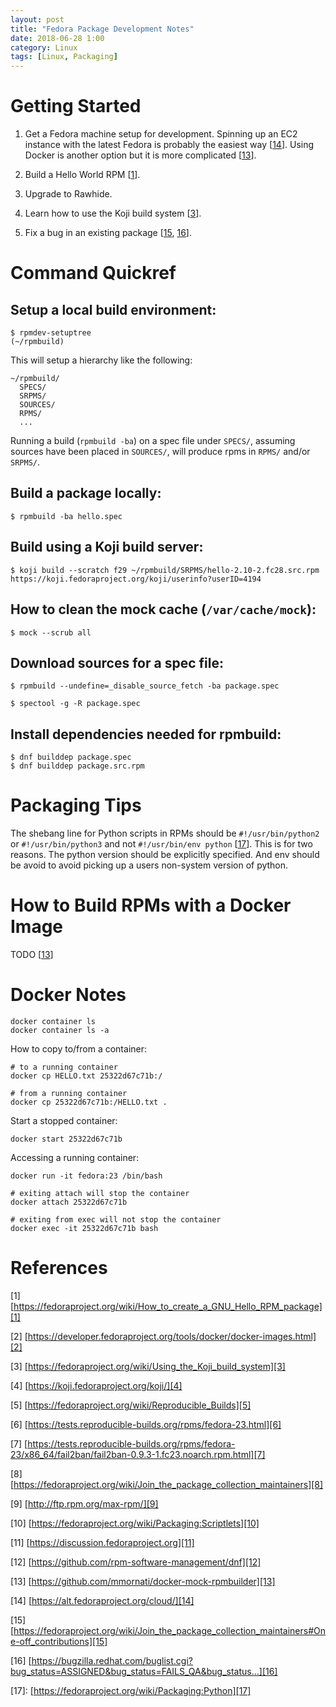 ```yaml
---
layout: post
title: "Fedora Package Development Notes"
date: 2018-06-28 1:00
category: Linux
tags: [Linux, Packaging]
---
```


[1]: https://fedoraproject.org/wiki/How_to_create_a_GNU_Hello_RPM_package
[2]: https://developer.fedoraproject.org/tools/docker/docker-images.html
[3]: https://fedoraproject.org/wiki/Using_the_Koji_build_system
[4]: https://koji.fedoraproject.org/koji/
[5]: https://fedoraproject.org/wiki/Reproducible_Builds
[6]: https://tests.reproducible-builds.org/rpms/fedora-23.html
[7]: https://tests.reproducible-builds.org/rpms/fedora-23/x86_64/fail2ban/fail2ban-0.9.3-1.fc23.noarch.rpm.html
[8]: https://fedoraproject.org/wiki/Join_the_package_collection_maintainers
[9]: http://ftp.rpm.org/max-rpm/
[10]: https://fedoraproject.org/wiki/Packaging:Scriptlets
[11]: https://discussion.fedoraproject.org
[12]: https://github.com/rpm-software-management/dnf
[13]: https://github.com/mmornati/docker-mock-rpmbuilder
[14]: https://alt.fedoraproject.org/cloud/
[15]: https://fedoraproject.org/wiki/Join_the_package_collection_maintainers#One-off_contributions
[16]: https://bugzilla.redhat.com/buglist.cgi?bug_status=ASSIGNED&bug_status=FAILS_QA&bug_status=MODIFIED&bug_status=NEEDINFO&bug_status=NEW&bug_status=ON_DEV&bug_status=ON_QA&bug_status=PASSES_QA&bug_status=POST&bug_status=RELEASE_PENDING&bug_status=VERIFIED&bugidtype=include&component=Package%20Review&field0-0-0=flagtypes.name&field0-1-0=bug_id&field0-2-0=bug_id&field0-3-0=bug_id&field0-4-0=bug_id&list_id=9069930&product=Fedora&query_format=advanced&query_format=advanced&type0-0-0=notsubstring&type0-1-0=notregexp&type0-2-0=notregexp&type0-3-0=notregexp&type0-4-0=notregexp&value0-0-0=fedora-review%2B&value0-1-0=%5E163776%24&value0-2-0=%5E163778%24&value0-3-0=%5E163779%24&value0-4-0=%5E177841%24
[17]: https://fedoraproject.org/wiki/Packaging:Python

# Getting Started

1. Get a Fedora machine setup for development.  Spinning up an EC2
instance with the latest Fedora is probably the easiest way [[14]].
Using Docker is another option but it is more complicated [[13]].

1. Build a Hello World RPM [[1]].

1. Upgrade to Rawhide.

1. Learn how to use the Koji build system [[3]].

1. Fix a bug in an existing package [[15], [16]].

# Command Quickref

## Setup a local build environment:

    $ rpmdev-setuptree
    (~/rpmbuild)

This will setup a hierarchy like the following:

    ~/rpmbuild/
      SPECS/
      SRPMS/
      SOURCES/
      RPMS/
      ...

Running a build (`rpmbuild -ba`) on a spec file under `SPECS/`,
assuming sources have been placed in `SOURCES/`, will produce
rpms in `RPMS/` and/or `SRPMS/`.

## Build a package locally:

    $ rpmbuild -ba hello.spec

## Build using a Koji build server:

    $ koji build --scratch f29 ~/rpmbuild/SRPMS/hello-2.10-2.fc28.src.rpm
    https://koji.fedoraproject.org/koji/userinfo?userID=4194

## How to clean the mock cache (`/var/cache/mock`):

    $ mock --scrub all

## Download sources for a spec file:

    $ rpmbuild --undefine=_disable_source_fetch -ba package.spec

    $ spectool -g -R package.spec

## Install dependencies needed for rpmbuild:

    $ dnf builddep package.spec
    $ dnf builddep package.src.rpm

# Packaging Tips

The shebang line for Python scripts in RPMs should be
`#!/usr/bin/python2` or `#!/usr/bin/python3` and not
`#!/usr/bin/env python` \[[17]\].  This is for two
reasons.  The python version should be explicitly
specified.  And env should be avoid to avoid picking
up a users non-system version of python.

# How to Build RPMs with a Docker Image

TODO \[[13]\]

# Docker Notes

    docker container ls
    docker container ls -a

How to copy to/from a container:

    # to a running container
    docker cp HELLO.txt 25322d67c71b:/

    # from a running container
    docker cp 25322d67c71b:/HELLO.txt .

Start a stopped container:

    docker start 25322d67c71b

Accessing a running container:

    docker run -it fedora:23 /bin/bash

    # exiting attach will stop the container
    docker attach 25322d67c71b

    # exiting from exec will not stop the container
    docker exec -it 25322d67c71b bash

# References

\[1\] [https://fedoraproject.org/wiki/How_to_create_a_GNU_Hello_RPM_package][1]

\[2\] [https://developer.fedoraproject.org/tools/docker/docker-images.html][2]

\[3\] [https://fedoraproject.org/wiki/Using_the_Koji_build_system][3]

\[4\] [https://koji.fedoraproject.org/koji/][4]

\[5\] [https://fedoraproject.org/wiki/Reproducible_Builds][5]

\[6\] [https://tests.reproducible-builds.org/rpms/fedora-23.html][6]

\[7\] [https://tests.reproducible-builds.org/rpms/fedora-23/x86_64/fail2ban/fail2ban-0.9.3-1.fc23.noarch.rpm.html][7]

\[8\] [https://fedoraproject.org/wiki/Join_the_package_collection_maintainers][8]

\[9\] [http://ftp.rpm.org/max-rpm/][9]

\[10\] [https://fedoraproject.org/wiki/Packaging:Scriptlets][10]

\[11\] [https://discussion.fedoraproject.org][11]

\[12\] [https://github.com/rpm-software-management/dnf][12]

\[13\] [https://github.com/mmornati/docker-mock-rpmbuilder][13]

\[14\] [https://alt.fedoraproject.org/cloud/][14]

\[15\] [https://fedoraproject.org/wiki/Join_the_package_collection_maintainers#One-off_contributions][15]

\[16\] [https://bugzilla.redhat.com/buglist.cgi?bug_status=ASSIGNED&bug_status=FAILS_QA&bug_status...][16]

\[17\]: [https://fedoraproject.org/wiki/Packaging:Python][17]
